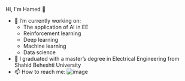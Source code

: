 Hi, I'm Hamed 👋
- 🔭 I’m currently working on:
    - The application of AI in EE
    - Reinforcement learning
    - Deep learning
    - Machine learning
    - Data science
- 🌱 I graduated with a master’s degree in Electrical Engineering from Shahid Beheshti University
- 📫 How to reach me: ![image]({https://img.shields.io/badge/LinkedIn-0077B5?style=for-the-badge&logo=linkedin&logoColor=white})
